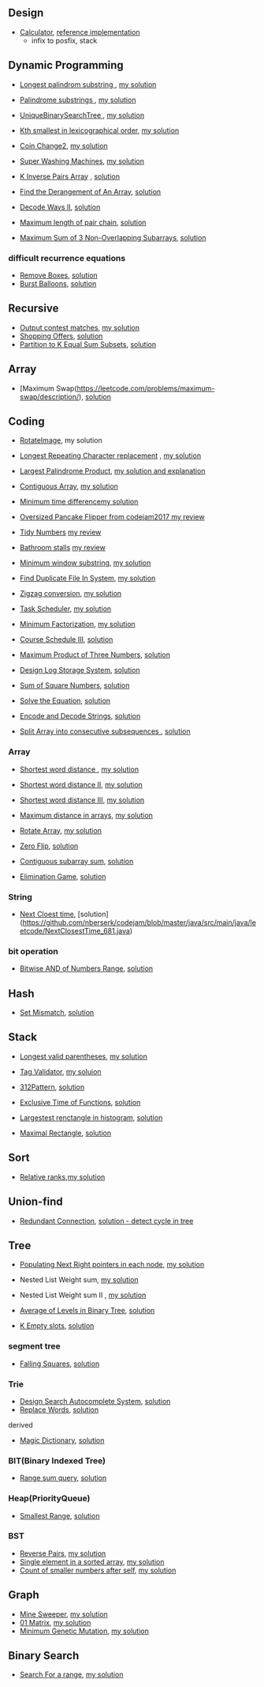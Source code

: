 


## Design 

- [Calculator](http://www.geeksforgeeks.org/stack-set-2-infix-to-postfix/), [reference implementation](https://github.com/nberserk/codejam/blob/master/java/src/main/java/crackcode/design/Calculator.java)
    - infix to posfix, stack



## Dynamic Programming

- [Longest palindrom substring ](https://leetcode.com/problems/longest-palindromic-substring/), [my solution](https://github.com/nberserk/codejam/blob/master/java/src/main/java/leetcode/LongestPalindromeSubstring_5.java)
- [Palindrome substrings ](https://leetcode.com/contest/leetcode-weekly-contest-42/problems/palindromic-substrings/), [my solution](https://github.com/nberserk/codejam/blob/master/java/src/main/java/leetcode/PalindromeSubstrings_647.java)

- [UniqueBinarySearchTree ](https://leetcode.com/problems/unique-binary-search-trees/), [my solution](https://github.com/nberserk/codejam/blob/master/java/src/main/java/leetcode/UniqueBinarySearchTrees_96.java)
- [Kth smallest in lexicographical order](https://leetcode.com/problems/k-th-smallest-in-lexicographical-order/?tab=Description), [my solution](https://github.com/nberserk/codejam/blob/master/java/src/main/java/leetcode/KthSmallestInLexicographicalOrder_440.java)
- [Coin Change2](https://leetcode.com/problems/coin-change-2/), [my solution](https://github.com/nberserk/codejam/blob/master/java/src/main/java/leetcode/CoinChange2_518.java)

- [Super Washing Machines](https://leetcode.com/problems/super-washing-machines/), [my solution](https://github.com/nberserk/codejam/blob/master/java/src/main/java/leetcode/SuperWashingMachines_517.java)
- [K Inverse Pairs Array](https://leetcode.com/problems/k-inverse-pairs-array/#/description) , [solution](https://github.com/nberserk/codejam/blob/master/java/src/main/java/leetcode/KInversePairsArray_629.java)
- [Find the Derangement of An Array](https://leetcode.com/problems/find-the-derangement-of-an-array/#/description), [solution](https://github.com/nberserk/codejam/blob/master/java/src/main/java/leetcode/FindDerangementOfArray_634.java)
- [Decode Ways II](https://leetcode.com/problems/decode-ways-ii/#/description), [solution](https://github.com/nberserk/codejam/blob/master/java/src/main/java/leetcode/DecodeWays2_639.java)
- [Maximum length of pair chain](https://leetcode.com/contest/leetcode-weekly-contest-42/problems/maximum-length-of-pair-chain/), [solution](https://github.com/nberserk/codejam/blob/master/java/src/main/java/leetcode/MaximumLengthOfPairChain_646.java)
- [Maximum Sum of 3 Non-Overlapping Subarrays](https://leetcode.com/problems/maximum-sum-of-3-non-overlapping-subarrays/description/), [solution](https://github.com/nberserk/codejam/blob/master/java/src/main/java/leetcode/MaxSumOf3NovOverlappingSubArrays_689.java)

### difficult recurrence equations

- [Remove Boxes](https://leetcode.com/problems/remove-boxes/#/description), [solution](https://github.com/nberserk/codejam/blob/master/java/src/main/java/leetcode/RemoveBoxes_546.java)
- [Burst Balloons](https://leetcode.com/problems/burst-balloons/#/description), [solution](https://github.com/nberserk/codejam/blob/master/java/src/main/java/leetcode/BurstBalloons_312.java)

## Recursive

- [Output contest matches](https://leetcode.com/contest/leetcode-weekly-contest-24/problems/output-contest-matches/), [my solution](https://github.com/nberserk/codejam/blob/master/java/src/main/java/leetcode/OutputContestMachines_544.java)
- [Shopping Offers](https://leetcode.com/problems/shopping-offers/#/description), [solution](https://github.com/nberserk/codejam/blob/master/java/src/main/java/leetcode/ShoppingOffers_638.java)
- [Partition to K Equal Sum Subsets](https://leetcode.com/problems/partition-to-k-equal-sum-subsets/description/), [solution](https://github.com/nberserk/codejam/blob/master/java/src/main/java/leetcode/PartitionToKEqualSumSubsets_698.java)


## Array

- [Maximum Swap(https://leetcode.com/problems/maximum-swap/description/), [solution](https://github.com/nberserk/codejam/blob/master/java/src/main/java/leetcode/MaximumSwap_670.java)

## Coding

- [RotateImage](https://leetcode.com/problems/rotate-image/), my solution
- [Longest Repeating Character replacement](https://leetcode.com/problems/longest-repeating-character-replacement/) , [my solution](https://github.com/nberserk/codejam/blob/master/java/src/main/java/leetcode/LongestRepeatingCharacterReplacement_424.java)
- [Largest Palindrome Product](https://leetcode.com/problems/largest-palindrome-product/), [my solution and explanation](https://github.com/nberserk/codejam/blob/master/java/src/main/java/leetcode/LargestPalindromProduct_479.java)
- [Contiguous Array](https://leetcode.com/problems/contiguous-array/), [my solution](https://github.com/nberserk/codejam/blob/master/java/src/main/java/leetcode/ContiguousArray_525.java)
- [Minimum time difference](https://leetcode.com/problems/minimum-time-difference/)[my solution](https://github.com/nberserk/codejam/blob/master/java/src/main/java/leetcode/MinimumTimeDifference_539.java)

- [Oversized Pancake Flipper from codejam2017 ](https://code.google.com/codejam/contest/3264486/dashboard#s=p0) [my review](https://github.com/nberserk/codejam/blob/master/java/src/main/java/codejam2017/PancakeFlipper.java)
- [Tidy Numbers](https://code.google.com/codejam/contest/3264486/dashboard#s=p1) [ my review](https://github.com/nberserk/codejam/blob/master/java/src/main/java/codejam2017/TidyNumbers.java)
- [Bathroom stalls](https://code.google.com/codejam/contest/3264486/dashboard#s=p2) [ my review](https://github.com/nberserk/codejam/blob/master/java/src/main/java/codejam2017/BathroomStalls.java)
- [Minimum window substring](https://leetcode.com/problems/minimum-window-substring/#/description), [my solution](https://github.com/nberserk/codejam/blob/master/java/src/main/java/leetcode/MinimumWindowSubstring_76.java)
- [Find Duplicate File In System](https://leetcode.com/contest/leetcode-weekly-contest-35/problems/find-duplicate-file-in-system/), [my solution](https://github.com/nberserk/codejam/blob/master/java/src/main/java/leetcode/FindDuplicateFileInSystem_609.java)

- [Zigzag conversion](https://leetcode.com/problems/zigzag-conversion/#/description), [ my solution](https://github.com/nberserk/codejam/blob/master/java/src/main/java/leetcode/ZigZagConversion_6.java)
- [Task Scheduler](https://leetcode.com/problems/task-scheduler/#/description), [my solution](https://github.com/nberserk/codejam/blob/master/java/src/main/java/leetcode/TaskScheduler_621.java)
- [Minimum Factorization](https://leetcode.com/contest/leetcode-weekly-contest-37/problems/minimum-factorization/), [my solution](https://github.com/nberserk/codejam/blob/master/java/src/main/java/leetcode/MinimumFactorization_625.java)
- [Course Schedule III](https://leetcode.com/contest/leetcode-weekly-contest-38/problems/course-schedule-iii/), [solution](https://github.com/nberserk/codejam/blob/master/java/src/main/java/leetcode/CourseSchedule3_630.java)

- [Maximum Product of Three Numbers](https://leetcode.com/contest/leetcode-weekly-contest-38/problems/maximum-product-of-three-numbers/), [solution](https://github.com/nberserk/codejam/blob/master/java/src/main/java/leetcode/MaximumProductOfThreeNumbers_628.java)
- [Design Log Storage System](https://leetcode.com/problems/design-log-storage-system/#/description), [solution](https://github.com/nberserk/codejam/blob/master/java/src/main/java/leetcode/LogSystem_635.java)
- [Sum of Square Numbers](https://leetcode.com/contest/leetcode-weekly-contest-39/problems/sum-of-square-numbers/), [solution](https://github.com/nberserk/codejam/blob/master/java/src/main/java/leetcode/SumOfSquareNumbers_633.java)
- [Solve the Equation](https://leetcode.com/problems/solve-the-equation/#/description), [solution](https://github.com/nberserk/codejam/blob/master/java/src/main/java/leetcode/SolveTheEquation_640.java)

- [Encode and Decode Strings](http://buttercola.blogspot.kr/2015/09/leetcode-encode-and-decode-strings.html), [solution](https://github.com/nberserk/codejam/blob/master/java/src/main/java/leetcode/EncodeDecodeStrings_271.java)
- [Split Array into consecutive subsequences ](https://leetcode.com/problems/split-array-into-consecutive-subsequences/), [solution](https://github.com/nberserk/codejam/blob/master/java/src/main/java/leetcode/SplitArrayIntoConsecutiveSubsequences_659.java)

### Array

- [Shortest word distance ](http://www.programcreek.com/2014/08/leetcode-shortest-word-distance-java/), [my solution](https://github.com/nberserk/codejam/blob/master/java/src/main/java/leetcode/ShortestWordDistance_243.java)
- [Shortest word distance II](http://www.programcreek.com/2014/07/leetcode-shortest-word-distance-ii-java/), [my solution](https://github.com/nberserk/codejam/blob/master/java/src/main/java/leetcode/ShortestWordDistance2_244.java)
- [Shortest word distance III](http://www.programcreek.com/2014/08/leetcode-shortest-word-distance-iii/), [my solution](https://github.com/nberserk/codejam/blob/master/java/src/main/java/leetcode/ShortestWordDistance3_245.java)
- [Maximum distance in arrays](https://leetcode.com/problems/maximum-distance-in-arrays/#/description), [my solution](https://github.com/nberserk/codejam/blob/master/java/src/main/java/leetcode/MaximumDistanceInArrays_624.java)
- [Rotate Array](https://leetcode.com/problems/rotate-array/#/description), [my solution](https://github.com/nberserk/codejam/blob/master/java/src/main/java/leetcode/RotateArray_189.java)

- [Zero Flip](https://discuss.leetcode.com/topic/69921/find-k-zeroes-to-be-flipped-so-that-number-of-consecutive-1-s-is-maximized/2), [solution](https://github.com/nberserk/codejam/blob/master/java/src/main/java/leetcode/ZeroFlip.java)
- [Contiguous subarray sum](https://leetcode.com/problems/continuous-subarray-sum/#/description), [solution](https://github.com/nberserk/codejam/blob/master/java/src/main/java/leetcode/ContinuousSubArraySum_523.java)

- [Elimination Game](https://leetcode.com/problems/elimination-game/), [solution](https://github.com/nberserk/codejam/blob/master/java/src/main/java/leetcode/EliminationGame_390.java)

### String

- [Next Cloest time](https://leetcode.com/problems/next-closest-time/description/), [solution] (https://github.com/nberserk/codejam/blob/master/java/src/main/java/leetcode/NextClosestTime_681.java)


### bit operation

- [Bitwise AND of Numbers Range](https://leetcode.com/problems/bitwise-and-of-numbers-range/description/), [solution](https://github.com/nberserk/codejam/blob/master/java/src/main/java/leetcode/BitwiseAndOfNumbersRange_201.java)


## Hash

- [Set Mismatch](https://leetcode.com/contest/leetcode-weekly-contest-42/problems/set-mismatch/), [solution](https://github.com/nberserk/codejam/blob/master/java/src/main/java/leetcode/SetMismatch_645.java)


## Stack

- [Longest valid parentheses](https://leetcode.com/problems/longest-valid-parentheses/?tab=Description), [my solution](https://github.com/nberserk/codejam/blob/master/java/src/main/java/leetcode/LongestValidParenthese_32.java)
- [Tag Validator](https://leetcode.com/contest/leetcode-weekly-contest-35/problems/tag-validator/), [my soluion](https://github.com/nberserk/codejam/blob/master/java/src/main/java/leetcode/TagValidator_591.java)
- [312Pattern](https://leetcode.com/problems/132-pattern/#/description), [solution](https://github.com/nberserk/codejam/blob/master/java/src/main/java/leetcode/Pattern132_456.java)
- [Exclusive Time of Functions](https://leetcode.com/contest/leetcode-weekly-contest-41/problems/exclusive-time-of-functions/), [solution](https://github.com/nberserk/codejam/blob/master/java/src/main/java/leetcode/ExclusiveTimeOfFunctions_636.java)

- [Largestest renctangle in histogram](https://leetcode.com/problems/largest-rectangle-in-histogram/#/description), [solution](https://github.com/nberserk/codejam/blob/master/java/src/main/java/leetcode/LargestRectangleHistogram_84.java)
- [Maximal Rectangle](https://leetcode.com/problems/maximal-rectangle/#/description), [solution](https://github.com/nberserk/codejam/blob/master/java/src/main/java/leetcode/MaximalRectangle_85.java)


## Sort

- [Relative ranks](https://leetcode.com/problems/relative-ranks/),[my solution](https://github.com/nberserk/codejam/blob/master/java/src/main/java/leetcode/RelativeRanks_506.java)

## Union-find

- [Redundant Connection](https://leetcode.com/problems/redundant-connection/description/), [solution - detect cycle in tree](https://github.com/nberserk/codejam/blob/master/java/src/main/java/leetcode/RedundantConnection_684.java)

## Tree

- [Populating Next Right pointers in each node](https://leetcode.com/problems/populating-next-right-pointers-in-each-node), [my solution](https://github.com/nberserk/codejam/blob/master/java/src/main/java/leetcode/PopulatingNextRightPointers_116.java)
- Nested List Weight sum, [my solution](https://github.com/nberserk/codejam/blob/master/java/src/main/java/leetcode/NestedListWeightSum_339.java)
- Nested List Weight sum II , [my solution](https://github.com/nberserk/codejam/blob/master/java/src/main/java/leetcode/NestedListWeightSum2_364.java)

- [Average of Levels in Binary Tree](https://leetcode.com/problems/average-of-levels-in-binary-tree/#/description), [solution](https://github.com/nberserk/codejam/blob/master/java/src/main/java/leetcode/AverageLevelsInBinaryTree_637.java)

- [K Empty slots](https://leetcode.com/problems/k-empty-slots/description/), [solution](https://github.com/nberserk/codejam/blob/master/java/src/main/java/leetcode/KEmptySlots_683.java)

### segment tree

- [Falling Squares](https://leetcode.com/problems/falling-squares/description/), [solution](https://github.com/nberserk/codejam/blob/master/java/src/main/java/leetcode/FallingSquares_699.java)

 
### Trie

- [Design Search Autocomplete System](https://leetcode.com/contest/leetcode-weekly-contest-41/problems/design-search-autocomplete-system/), [solution](https://github.com/nberserk/codejam/blob/master/java/src/main/java/leetcode/DesignSearchAutocompleteSystem_642.java)
- [Replace Words](https://leetcode.com/contest/leetcode-weekly-contest-42/problems/replace-words/), [solution](https://github.com/nberserk/codejam/blob/master/java/src/main/java/leetcode/ReplaceWords_648.java)

derived 

- [Magic Dictionary](https://leetcode.com/problems/implement-magic-dictionary/description/), [solution](https://github.com/nberserk/codejam/blob/master/java/src/main/java/leetcode/MagicDictionary_676.java)

### BIT(Binary Indexed Tree)

- [Range sum query](https://leetcode.com/problems/range-sum-query-mutable/#/description), [ solution](https://github.com/nberserk/codejam/blob/master/java/src/main/java/leetcode/RangeSumQuery_307.java)

### Heap(PriorityQueue)
- [Smallest Range](https://leetcode.com/contest/leetcode-weekly-contest-39/problems/smallest-range/), [solution](https://github.com/nberserk/codejam/blob/master/java/src/main/java/leetcode/SmallestRange_632.java)

### BST

- [Reverse Pairs](https://leetcode.com/contest/leetcode-weekly-contest-19/problems/reverse-pairs/), [my solution](https://github.com/nberserk/codejam/blob/master/java/src/main/java/leetcode/ReversePairs_493.java)
- [Single element in a sorted array](https://leetcode.com/problems/single-element-in-a-sorted-array/), [my solution](https://github.com/nberserk/codejam/blob/master/java/src/main/java/leetcode/SingleElementInSortedArray_540.java)
- [Count of smaller numbers after self](https://leetcode.com/problems/count-of-smaller-numbers-after-self/), [my solution]()

## Graph

- [Mine Sweeper](https://leetcode.com/problems/minesweeper/), [my solution](https://github.com/nberserk/codejam/blob/master/java/src/main/java/leetcode/MineSweeper_529.java)
- [01 Matrix](https://leetcode.com/problems/01-matrix/), [my solution](https://github.com/nberserk/codejam/blob/master/java/src/main/java/leetcode/Matrix01_542.java)
- [Minimum Genetic Mutation](https://leetcode.com/problems/minimum-genetic-mutation/#/description), [my solution](https://github.com/nberserk/codejam/blob/master/java/src/main/java/leetcode/MinimumGeneticMutation_433.java)

## Binary Search

- [Search For a range](https://leetcode.com/problems/search-for-a-range/#/description), [my solution](https://github.com/nberserk/codejam/blob/master/java/src/main/java/leetcode/SearchForRange_34.java)